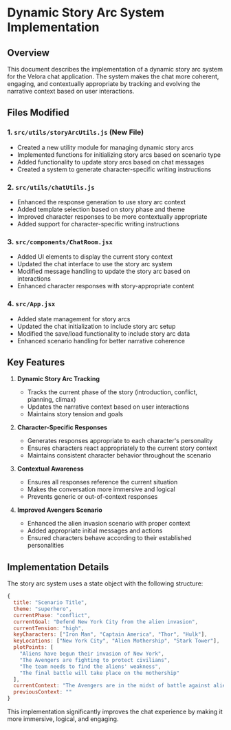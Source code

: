 # Dynamic Story Arc System Implementation

## Overview
This document describes the implementation of a dynamic story arc system for the Velora chat application. The system makes the chat more coherent, engaging, and contextually appropriate by tracking and evolving the narrative context based on user interactions.

## Files Modified

### 1. `src/utils/storyArcUtils.js` (New File)
- Created a new utility module for managing dynamic story arcs
- Implemented functions for initializing story arcs based on scenario type
- Added functionality to update story arcs based on chat messages
- Created a system to generate character-specific writing instructions

### 2. `src/utils/chatUtils.js`
- Enhanced the response generation to use story arc context
- Added template selection based on story phase and theme
- Improved character responses to be more contextually appropriate
- Added support for character-specific writing instructions

### 3. `src/components/ChatRoom.jsx`
- Added UI elements to display the current story context
- Updated the chat interface to use the story arc system
- Modified message handling to update the story arc based on interactions
- Enhanced character responses with story-appropriate content

### 4. `src/App.jsx`
- Added state management for story arcs
- Updated the chat initialization to include story arc setup
- Modified the save/load functionality to include story arc data
- Enhanced scenario handling for better narrative coherence

## Key Features

1. **Dynamic Story Arc Tracking**
   - Tracks the current phase of the story (introduction, conflict, planning, climax)
   - Updates the narrative context based on user interactions
   - Maintains story tension and goals

2. **Character-Specific Responses**
   - Generates responses appropriate to each character's personality
   - Ensures characters react appropriately to the current story context
   - Maintains consistent character behavior throughout the scenario

3. **Contextual Awareness**
   - Ensures all responses reference the current situation
   - Makes the conversation more immersive and logical
   - Prevents generic or out-of-context responses

4. **Improved Avengers Scenario**
   - Enhanced the alien invasion scenario with proper context
   - Added appropriate initial messages and actions
   - Ensured characters behave according to their established personalities

## Implementation Details

The story arc system uses a state object with the following structure:
```javascript
{
  title: "Scenario Title",
  theme: "superhero",
  currentPhase: "conflict",
  currentGoal: "Defend New York City from the alien invasion",
  currentTension: "high",
  keyCharacters: ["Iron Man", "Captain America", "Thor", "Hulk"],
  keyLocations: ["New York City", "Alien Mothership", "Stark Tower"],
  plotPoints: [
    "Aliens have begun their invasion of New York",
    "The Avengers are fighting to protect civilians",
    "The team needs to find the aliens' weakness",
    "The final battle will take place on the mothership"
  ],
  currentContext: "The Avengers are in the midst of battle against alien forces...",
  previousContext: ""
}
```

This implementation significantly improves the chat experience by making it more immersive, logical, and engaging.
